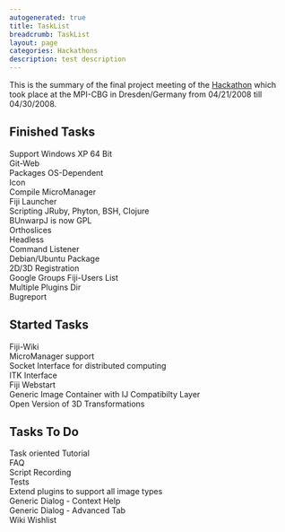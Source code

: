 ```yaml
---
autogenerated: true
title: TaskList
breadcrumb: TaskList
layout: page
categories: Hackathons
description: test description
---
```


This is the summary of the final project meeting of the [Hackathon](Hackathon ) which took place at the MPI-CBG in Dresden/Germany from 04/21/2008 till 04/30/2008.

## Finished Tasks

Support Windows XP 64 Bit  
Git-Web  
Packages OS-Dependent  
Icon  
Compile MicroManager  
Fiji Launcher  
Scripting JRuby, Phyton, BSH, Clojure  
BUnwarpJ is now GPL  
Orthoslices  
Headless  
Command Listener  
Debian/Ubuntu Package  
2D/3D Registration  
Google Groups Fiji-Users List  
Multiple Plugins Dir  
Bugreport

## Started Tasks

Fiji-Wiki  
MicroManager support  
Socket Interface for distributed computing  
ITK Interface  
Fiji Webstart  
Generic Image Container with IJ Compatibilty Layer  
Open Version of 3D Transformations

## Tasks To Do

Task oriented Tutorial  
FAQ  
Script Recording  
Tests  
Extend plugins to support all image types  
Generic Dialog - Context Help  
Generic Dialog - Advanced Tab  
Wiki Wishlist


